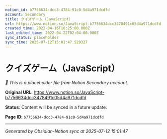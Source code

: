 ```yaml
---
notion_id: b7756634-dcc3-4784-91c0-5d4a971dcdfd
account: Secondary
title: クイズゲーム（JavaScript）
url: https://www.notion.so/JavaScript-b7756634dcc3478491c05d4a971dcdfd
created_time: 2022-04-16T10:25:00.000Z
last_edited_time: 2022-04-22T02:04:00.000Z
sync_status: placeholder
sync_time: 2025-07-12T15:01:47.529327
---
```


# クイズゲーム（JavaScript）

*🔄 This is a placeholder file from Notion Secondary account.*

**Original URL**: https://www.notion.so/JavaScript-b7756634dcc3478491c05d4a971dcdfd

**Status**: Content will be synced in a future update.

**Page ID**: `b7756634-dcc3-4784-91c0-5d4a971dcdfd`

---

*Generated by Obsidian-Notion sync at 2025-07-12 15:01:47*
